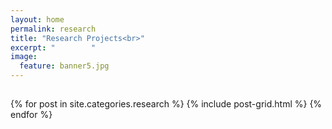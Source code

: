 ```yaml
---
layout: home
permalink: research
title: "Research Projects<br>"
excerpt: "        "
image:
  feature: banner5.jpg
---
```

<h2 class="post-title"> </h2>
<div class="tiles">
{% for post in site.categories.research %}
	{% include post-grid.html %}
{% endfor %}
</div><!-- /.tiles -->
